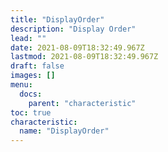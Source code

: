 ```yaml
---
title: "DisplayOrder"
description: "Display Order"
lead: ""
date: 2021-08-09T18:32:49.967Z
lastmod: 2021-08-09T18:32:49.967Z
draft: false
images: []
menu:
  docs:
    parent: "characteristic"
toc: true
characteristic:
  name: "DisplayOrder"
---
```

